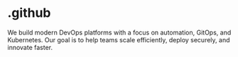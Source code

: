 # .github
We build modern DevOps platforms with a focus on automation, GitOps, and Kubernetes. Our goal is to help teams scale efficiently, deploy securely, and innovate faster.
